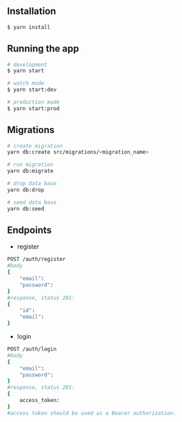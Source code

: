 ## Installation

```bash
$ yarn install
```

## Running the app

```bash
# development
$ yarn start

# watch mode
$ yarn start:dev

# production mode
$ yarn start:prod
```

## Migrations

```bash
# create migration
yarn db:create src/migrations/<migration_name>

# run migration
yarn db:migrate

# drop data base
yarn db:drop

# seed data base
yarn db:seed
```

## Endpoints

- register

```bash
POST /auth/register
#body
{
    "email":
    "password":
}
#response, status 201:
{
    "id":
    "email":
}
```

- login

```bash
POST /auth/login
#body
{
    "email":
    "password":
}
#response, status 201:
{
    access_token:
}
#access token should be used as a Bearer authorization.
```
